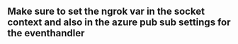 ## Make sure to set the ngrok var in the socket context and also in the azure pub sub settings for the eventhandler